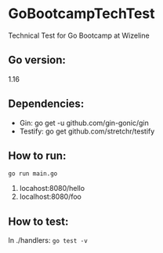 # GoBootcampTechTest
Technical Test for Go Bootcamp at Wizeline

## Go version:
1.16

## Dependencies:
* Gin: go get -u github.com/gin-gonic/gin
* Testify: go get github.com/stretchr/testify

## How to run:
`go run main.go`
1. locahost:8080/hello
2. localhost:8080/foo

## How to test:

In ./handlers: `go test -v`
